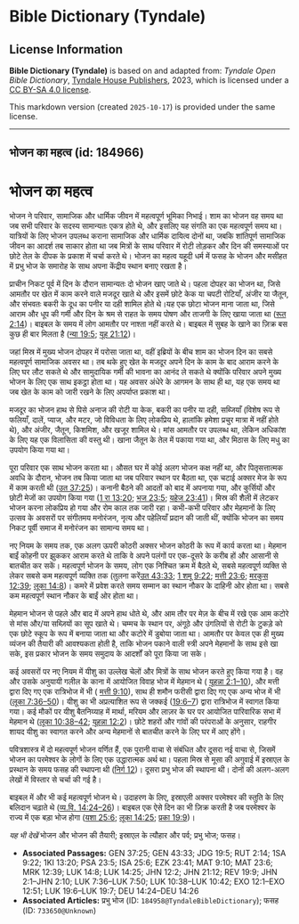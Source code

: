 # Bible Dictionary (Tyndale)

## License Information

**Bible Dictionary (Tyndale)** is based on and adapted from: _Tyndale Open Bible Dictionary_, [Tyndale House Publishers](https://tyndaleopenresources.com/), 2023, which is licensed under a [CC BY-SA 4.0 license](https://creativecommons.org/licenses/by-sa/4.0/legalcode.en).

This markdown version (created `2025-10-17`) is provided under the same license.



--------------------------------

## भोजन का महत्व (id: 184966)

भोजन का महत्व
=============

भोजन ने परिवार, सामाजिक और धार्मिक जीवन में महत्वपूर्ण भूमिका निभाई। शाम का भोजन वह समय था जब सभी परिवार के सदस्य सामान्यतः एकत्र होते थे, और इसलिए यह संगति का एक महत्वपूर्ण समय था। यात्रियों के लिए भोजन उपलब्ध कराना सामाजिक और धार्मिक दायित्व दोनों था, जबकि शांतिपूर्ण सामाजिक जीवन का आदर्श तब साकार होता था जब मित्रों के साथ परिवार में रोटी तोड़कर और दिन की समस्याओं पर छोटे तेल के दीपक के प्रकाश में चर्चा करते थे। भोजन का महत्व यहूदी धर्म में फसह के भोजन और मसीहत में प्रभु भोज के समारोह के साथ अपना केंद्रीय स्थान बनाए रखता है।

प्राचीन निकट पूर्व में दिन के दौरान सामान्यतः दो भोजन खाए जाते थे। पहला दोपहर का भोजन था, जिसे आमतौर पर खेत में काम करने वाले मजदूर खाते थे और इसमें छोटे केक या चपटी रोटियाँ, अंजीर या जैतून, और संभवतः बकरी के दूध का पनीर या दही शामिल होते थे।यह एक छोटा भोजन माना जाता था, जिसे आराम और धूप की गर्मी और दिन के श्रम से राहत के समय पोषण और ताजगी के लिए खाया जाता था ([रूत 2:14](https://ref.ly/Ruth2:14))। बाइबल के समय में लोग आमतौर पर नाश्ता नहीं करते थे। बाइबल में सुबह के खाने का ज़िक्र बस कुछ ही बार मिलता है ([न्या 19:5](https://ref.ly/Judg19:5); [यूह 21:12](https://ref.ly/John21:12))।

जहां मिस्र में मुख्य भोजन दोपहर में परोसा जाता था, वहीं इब्रियों के बीच शाम का भोजन दिन का सबसे महत्वपूर्ण सामाजिक अवसर था। तब थके हुए खेत के मजदूर अपने दिन के काम के बाद आराम करने के लिए घर लौट सकते थे और सामुदायिक गर्मी की भावना का आनंद ले सकते थे क्योंकि परिवार अपने मुख्य भोजन के लिए एक साथ इकट्ठा होता था। यह अवसर अंधेरे के आगमन के साथ ही था, यह एक समय था जब खेत के काम को जारी रखने के लिए अपर्याप्त प्रकाश था।

मजदूर का भोजन हाथ से पिसे अनाज की रोटी या केक, बकरी का पनीर या दही, सब्जियाँ (विशेष रूप से फलियाँ, दालें, प्याज, और मटर, जो विविधता के लिए लोकप्रिय थे, हालांकि हमेशा प्रचुर मात्रा में नहीं होते थे), और अंजीर, जैतून, किशमिश, और खजूर शामिल थे। मांस आमतौर पर उपलब्ध था, लेकिन अधिकांश के लिए यह एक विलासिता की वस्तु थी। खाना जैतून के तेल में पकाया गया था, और मिठास के लिए मधु का उपयोग किया गया था।

पूरा परिवार एक साथ भोजन करता था। औसत घर में कोई अलग भोजन कक्ष नहीं था, और पितृसत्तात्मक अवधि के दौरान, भोजन तब किया जाता था जब परिवार स्थान पर बैठता था, एक चटाई अक्सर मेज के रूप में काम करती थी ([उत 37:25](https://ref.ly/Gen37:25))। कनानी बैठने की आदतों को बाद में अपनाया गया, और कुर्सियों और छोटी मेजों का उपयोग किया गया ([1 रा 13:20](https://ref.ly/1Kgs13:20); [भज 23:5](https://ref.ly/Ps23:5); [यहेज 23:41](https://ref.ly/Ezek23:41))। मिस्र की शैली में लेटकर भोजन करना लोकप्रिय हो गया और रोम काल तक जारी रहा। कभी\-कभी परिवार और मेहमानों के लिए उत्सव के अवसरों पर संगीतमय मनोरंजन, नृत्य और पहेलियाँ प्रदान की जाती थीं, क्योंकि भोजन का समय निकट पूर्वी समाज में मनोरंजन का सामान्य समय था।

नए नियम के समय तक, एक अलग ऊपरी कोठरी अक्सर भोजन कोठरी के रूप में कार्य करता था। मेहमान बाईं कोहनी पर झुककर आराम करते थे ताकि वे अपने पलंगों पर एक\-दूसरे के करीब हों और आसानी से बातचीत कर सकें। महत्वपूर्ण भोजन के समय, लोग एक निश्चित क्रम में बैठते थे, सबसे महत्वपूर्ण व्यक्ति से लेकर सबसे कम महत्वपूर्ण व्यक्ति तक (तुलना करें[उत 43:33](https://ref.ly/Gen43:33); [1 शमू 9:22](https://ref.ly/1Sam9:22); [मत्ती 23:6](https://ref.ly/Matt23:6); [मरकुस 12:39](https://ref.ly/Mark12:39); [लूका 14:8](https://ref.ly/Luke14:8))। कमरे में प्रवेश करते समय सम्मान का स्थान नौकर के दाहिनी ओर होता था। सबसे कम महत्वपूर्ण स्थान नौकर के बाईं ओर होता था।

मेहमान भोजन से पहले और बाद में अपने हाथ धोते थे, और आम तौर पर मेज़ के बीच में रखे एक आम कटोरे से मांस और/या सब्ज़ियों का सूप खाते थे। चम्मच के स्थान पर, अंगूठे और उंगलियों से रोटी के टुकड़े को एक छोटे स्कूप के रूप में बनाया जाता था और कटोरे में डुबोया जाता था। आमतौर पर केवल एक ही मुख्य व्यंजन की तैयारी की आवश्यकता होती है, ताकि भोजन पकाने वाली स्त्री अपने मेहमानों के साथ इसे खा सके, इस प्रकार भोजन के समय समुदाय के आदर्शों को पूरा किया जा सके।

कई अवसरों पर नए नियम में यीशु का उल्लेख चेलों और मित्रों के साथ भोजन करते हुए किया गया है। वह और उसके अनुयायी गलील के काना में आयोजित विवाह भोज में मेहमान थे ( [यूहन्ना 2:1–10](https://ref.ly/John2:1-John2:10)), और मत्ती द्वारा दिए गए एक रात्रिभोज में भी ( [मत्ती 9:10](https://ref.ly/Matt9:10)), साथ ही शमौन फरीसी द्वारा दिए गए एक अन्य भोज में भी ([लूका 7:36–50](https://ref.ly/Luke7:36-Luke7:50))। यीशु का भी अप्रत्याशित रूप से जक्कई ([19:6–7](https://ref.ly/Luke19:6-Luke19:7)) द्वारा रात्रिभोज में स्वागत किया गया। कई मौकों पर यीशु बैतनिय्याह में मार्था, मरियम और लाज़र के घर पर आयोजित पारिवारिक सभा में मेहमान थे ([लूका 10:38–42](https://ref.ly/Luke10:38-Luke10:42); [यूहन्ना 12:2](https://ref.ly/John12:2))। छोटे शहरों और गांवों की परंपराओं के अनुसार, राहगीर शायद यीशु का स्वागत करने और अन्य मेहमानों से बातचीत करने के लिए घर में आए होंगे।

पवित्रशास्त्र में दो महत्वपूर्ण भोजन वर्णित हैं, एक पुरानी वाचा से संबंधित और दूसरा नई वाचा से, जिसमें भोजन का परमेश्वर के लोगों के लिए एक उद्धारात्मक अर्थ था। पहला मिस्र से मूसा की अगुवाई में इस्राएल के प्रस्थान के समय फसह की स्थापना थी ([निर्ग 12](https://ref.ly/Exod12:1-Exod12:51))। दूसरा प्रभु भोज की स्थापना थी। दोनों की अलग\-अलग लेखों में विस्तार से चर्चा की गई है।

बाइबल में और भी कई महत्वपूर्ण भोजन थे। उदाहरण के लिए, इस्राएली अक्सर परमेश्वर की स्तुति के लिए बलिदान चढ़ाते थे ([व्य.वि. 14:24–26](https://ref.ly/Deut14:24-Deut14:26))। बाइबल एक ऐसे दिन का भी ज़िक्र करती है जब परमेश्वर के राज्य में एक बड़ा भोज होगा ([यशा 25:6](https://ref.ly/Isa25:6); [लूका 14:25](https://ref.ly/Luke14:25); [प्रका 19:9](https://ref.ly/Rev19:9))।

*यह भी देखें* भोजन और भोजन की तैयारी; इस्राएल के त्यौहार और पर्व; प्रभु भोज; फसह।

* **Associated Passages:** GEN 37:25; GEN 43:33; JDG 19:5; RUT 2:14; 1SA 9:22; 1KI 13:20; PSA 23:5; ISA 25:6; EZK 23:41; MAT 9:10; MAT 23:6; MRK 12:39; LUK 14:8; LUK 14:25; JHN 12:2; JHN 21:12; REV 19:9; JHN 2:1–JHN 2:10; LUK 7:36–LUK 7:50; LUK 10:38–LUK 10:42; EXO 12:1–EXO 12:51; LUK 19:6–LUK 19:7; DEU 14:24–DEU 14:26
* **Associated Articles:** प्रभु भोज (ID: `184958@TyndaleBibleDictionary`); फसह (ID: `733650@Unknown`)

